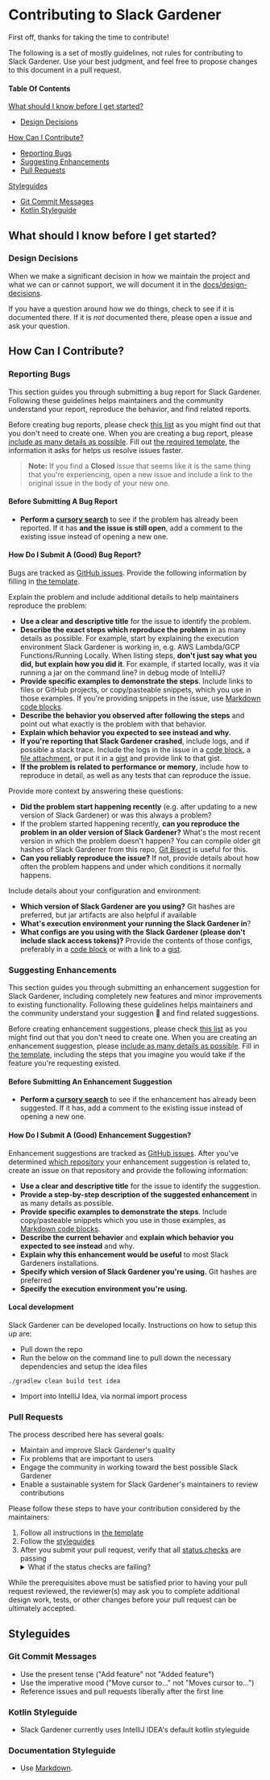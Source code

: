 # Contributing to Slack Gardener

First off, thanks for taking the time to contribute!

The following is a set of mostly guidelines, not rules for contributing to Slack Gardener.
Use your best judgment, and feel free to propose changes to this document in a pull request.

#### Table Of Contents

[What should I know before I get started?](#what-should-i-know-before-i-get-started)
  * [Design Decisions](#design-decisions)

[How Can I Contribute?](#how-can-i-contribute)
  * [Reporting Bugs](#reporting-bugs)
  * [Suggesting Enhancements](#suggesting-enhancements)
  * [Pull Requests](#pull-requests)

[Styleguides](#styleguides)
  * [Git Commit Messages](#git-commit-messages)
  * [Kotlin Styleguide](#kotlin-styleguide)


## What should I know before I get started?

### Design Decisions

When we make a significant decision in how we maintain the project and what we can or cannot support, we will document it in the [docs/design-decisions](https://github.com/ee-slack-gardener/docs/design-decisions). 

If you have a question around how we do things, check to see if it is documented there. If it is *not* documented there, please open a issue and ask your question.

## How Can I Contribute?

### Reporting Bugs

This section guides you through submitting a bug report for Slack Gardener. Following these guidelines helps maintainers and the community understand your report, reproduce the behavior, and find related reports.

Before creating bug reports, please check [this list](#before-submitting-a-bug-report) as you might find out that you don't need to create one. When you are creating a bug report, please [include as many details as possible](#how-do-i-submit-a-good-bug-report). Fill out [the required template](ISSUE_TEMPLATE.md), the information it asks for helps us resolve issues faster.

> **Note:** If you find a **Closed** issue that seems like it is the same thing that you're experiencing, open a new issue and include a link to the original issue in the body of your new one.

#### Before Submitting A Bug Report

* **Perform a [cursory search](https://github.com/search?q=+is%3Aissue+user%3Aatom)** to see if the problem has already been reported. If it has **and the issue is still open**, add a comment to the existing issue instead of opening a new one.

#### How Do I Submit A (Good) Bug Report?

Bugs are tracked as [GitHub issues](https://guides.github.com/features/issues/). Provide the following information by filling in [the template](ISSUE_TEMPLATE.md).

Explain the problem and include additional details to help maintainers reproduce the problem:

* **Use a clear and descriptive title** for the issue to identify the problem.
* **Describe the exact steps which reproduce the problem** in as many details as possible. For example, start by explaining the execution environment Slack Gardener is working in, e.g. AWS Lambda/GCP Functions/Running Locally. When listing steps, **don't just say what you did, but explain how you did it**. For example, if started locally, was it via running a jar on the command line? in debug mode of IntelliJ?
* **Provide specific examples to demonstrate the steps**. Include links to files or GitHub projects, or copy/pasteable snippets, which you use in those examples. If you're providing snippets in the issue, use [Markdown code blocks](https://help.github.com/articles/markdown-basics/#multiple-lines).
* **Describe the behavior you observed after following the steps** and point out what exactly is the problem with that behavior.
* **Explain which behavior you expected to see instead and why.**
* **If you're reporting that Slack Gardener crashed**, include logs, and if possible a stack trace. Include the logs in the issue in a [code block](https://help.github.com/articles/markdown-basics/#multiple-lines), a [file attachment](https://help.github.com/articles/file-attachments-on-issues-and-pull-requests/), or put it in a [gist](https://gist.github.com/) and provide link to that gist.
* **If the problem is related to performance or memory**, include how to reproduce in detail, as well as any tests that can reproduce the issue.

Provide more context by answering these questions:

* **Did the problem start happening recently** (e.g. after updating to a new version of Slack Gardener) or was this always a problem?
* If the problem started happening recently, **can you reproduce the problem in an older version of Slack Gardener?** What's the most recent version in which the problem doesn't happen? You can compile older git hashes of Slack Gardener from this repo, [Git Bisect](https://git-scm.com/book/en/v2/Git-Tools-Debugging-with-Git) is useful for this. 
* **Can you reliably reproduce the issue?** If not, provide details about how often the problem happens and under which conditions it normally happens.

Include details about your configuration and environment:

* **Which version of Slack Gardener are you using?** Git hashes are preferred, but jar artifacts are also helpful if available
* **What's execution environment your running the Slack Gardener in**?
* **What configs are you using with the Slack Gardener (please don't include slack access tokens)?** Provide the contents of those configs, preferably in a [code block](https://help.github.com/articles/markdown-basics/#multiple-lines) or with a link to a [gist](https://gist.github.com/).

### Suggesting Enhancements

This section guides you through submitting an enhancement suggestion for Slack Gardener, including completely new features and minor improvements to existing functionality. Following these guidelines helps maintainers and the community understand your suggestion :pencil: and find related suggestions.

Before creating enhancement suggestions, please check [this list](#before-submitting-an-enhancement-suggestion) as you might find out that you don't need to create one. When you are creating an enhancement suggestion, please [include as many details as possible](#how-do-i-submit-a-good-enhancement-suggestion). Fill in [the template](ISSUE_TEMPLATE.md), including the steps that you imagine you would take if the feature you're requesting existed.

#### Before Submitting An Enhancement Suggestion

* **Perform a [cursory search](https://github.com/search?q=+is%3Aissue+user%3Aatom)** to see if the enhancement has already been suggested. If it has, add a comment to the existing issue instead of opening a new one.

#### How Do I Submit A (Good) Enhancement Suggestion?

Enhancement suggestions are tracked as [GitHub issues](https://guides.github.com/features/issues/). After you've determined [which repository](#atom-and-packages) your enhancement suggestion is related to, create an issue on that repository and provide the following information:

* **Use a clear and descriptive title** for the issue to identify the suggestion.
* **Provide a step-by-step description of the suggested enhancement** in as many details as possible.
* **Provide specific examples to demonstrate the steps**. Include copy/pasteable snippets which you use in those examples, as [Markdown code blocks](https://help.github.com/articles/markdown-basics/#multiple-lines).
* **Describe the current behavior** and **explain which behavior you expected to see instead** and why.
* **Explain why this enhancement would be useful** to most Slack Gardeners installations.
* **Specify which version of Slack Gardener you're using.** Git hashes are preferred
* **Specify the execution environment you're using.**

#### Local development

Slack Gardener can be developed locally. Instructions on how to setup this up are:
* Pull down the repo
* Run the below on the command line to pull down the necessary dependencies and setup the idea files 
```
./gradlew clean build test idea
```
* Import into IntelliJ Idea, via normal import process


### Pull Requests

The process described here has several goals:

- Maintain and improve Slack Gardener's quality
- Fix problems that are important to users
- Engage the community in working toward the best possible Slack Gardener
- Enable a sustainable system for Slack Gardener's maintainers to review contributions

Please follow these steps to have your contribution considered by the maintainers:

1. Follow all instructions in [the template](PULL_REQUEST_TEMPLATE.md)
2. Follow the [styleguides](#styleguides)
3. After you submit your pull request, verify that all [status checks](https://help.github.com/articles/about-status-checks/) are passing <details><summary>What if the status checks are failing?</summary>If a status check is failing, and you believe that the failure is unrelated to your change, please leave a comment on the pull request explaining why you believe the failure is unrelated. A maintainer will re-run the status check for you. If we conclude that the failure was a false positive, then we will open an issue to track that problem with our status check suite.</details>

While the prerequisites above must be satisfied prior to having your pull request reviewed, the reviewer(s) may ask you to complete additional design work, tests, or other changes before your pull request can be ultimately accepted.

## Styleguides

### Git Commit Messages

* Use the present tense ("Add feature" not "Added feature")
* Use the imperative mood ("Move cursor to..." not "Moves cursor to...")
* Reference issues and pull requests liberally after the first line

### Kotlin Styleguide

* Slack Gardener currently uses IntelliJ IDEA's default kotlin styleguide


### Documentation Styleguide

* Use [Markdown](https://daringfireball.net/projects/markdown).
